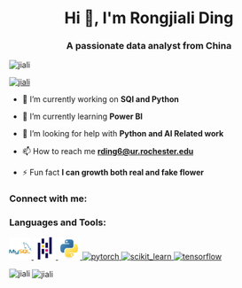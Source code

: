 <h1 align="center">Hi 👋, I'm Rongjiali Ding</h1>
<h3 align="center">A passionate data analyst from China</h3>

<p align="left"> <img src="https://komarev.com/ghpvc/?username=jiali&label=Profile%20views&color=0e75b6&style=flat" alt="jiali" /> </p>

<p align="left"> <a href="https://github.com/ryo-ma/github-profile-trophy"><img src="https://github-profile-trophy.vercel.app/?username=jiali" alt="jiali" /></a> </p>

- 🔭 I’m currently working on **SQl and Python**

- 🌱 I’m currently learning **Power BI**

- 🤝 I’m looking for help with **Python and AI Related work**

- 📫 How to reach me **rding6@ur.rochester.edu**

- ⚡ Fun fact **I can growth both real and fake flower**

<h3 align="left">Connect with me:</h3>
<p align="left">
</p>

<h3 align="left">Languages and Tools:</h3>
<p align="left"> <a href="https://www.mysql.com/" target="_blank" rel="noreferrer"> <img src="https://raw.githubusercontent.com/devicons/devicon/master/icons/mysql/mysql-original-wordmark.svg" alt="mysql" width="40" height="40"/> </a> <a href="https://pandas.pydata.org/" target="_blank" rel="noreferrer"> <img src="https://raw.githubusercontent.com/devicons/devicon/2ae2a900d2f041da66e950e4d48052658d850630/icons/pandas/pandas-original.svg" alt="pandas" width="40" height="40"/> </a> <a href="https://www.python.org" target="_blank" rel="noreferrer"> <img src="https://raw.githubusercontent.com/devicons/devicon/master/icons/python/python-original.svg" alt="python" width="40" height="40"/> </a> <a href="https://pytorch.org/" target="_blank" rel="noreferrer"> <img src="https://www.vectorlogo.zone/logos/pytorch/pytorch-icon.svg" alt="pytorch" width="40" height="40"/> </a> <a href="https://scikit-learn.org/" target="_blank" rel="noreferrer"> <img src="https://upload.wikimedia.org/wikipedia/commons/0/05/Scikit_learn_logo_small.svg" alt="scikit_learn" width="40" height="40"/> </a> <a href="https://www.tensorflow.org" target="_blank" rel="noreferrer"> <img src="https://www.vectorlogo.zone/logos/tensorflow/tensorflow-icon.svg" alt="tensorflow" width="40" height="40"/> </a> </p>

<p><img align="left" src="https://github-readme-stats.vercel.app/api/top-langs?username=jiali&show_icons=true&locale=en&layout=compact" alt="jiali" /></p>

<p>&nbsp;<img align="center" src="https://github-readme-stats.vercel.app/api?username=jiali&show_icons=true&locale=en" alt="jiali" /></p>
